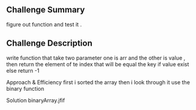 
## Challenge Summary
figure out function and test it .

## Challenge Description
write function that take two parameter one is arr and the other is value , then return the element of te index that will be equal the key if value exist else return -1

Approach & Efficiency
first i sorted the array then i look through it use the binary function 

Solution
binaryArray.jfif